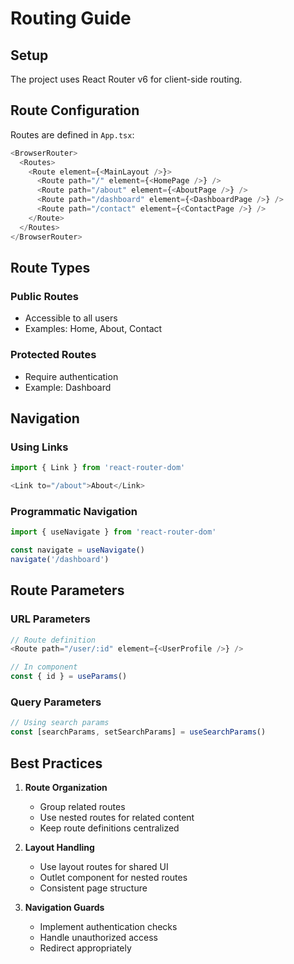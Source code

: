 # Routing Guide

## Setup
The project uses React Router v6 for client-side routing.

## Route Configuration
Routes are defined in `App.tsx`:

```typescript
<BrowserRouter>
  <Routes>
    <Route element={<MainLayout />}>
      <Route path="/" element={<HomePage />} />
      <Route path="/about" element={<AboutPage />} />
      <Route path="/dashboard" element={<DashboardPage />} />
      <Route path="/contact" element={<ContactPage />} />
    </Route>
  </Routes>
</BrowserRouter>
```

## Route Types

### Public Routes
- Accessible to all users
- Examples: Home, About, Contact

### Protected Routes
- Require authentication
- Example: Dashboard

## Navigation

### Using Links
```typescript
import { Link } from 'react-router-dom'

<Link to="/about">About</Link>
```

### Programmatic Navigation
```typescript
import { useNavigate } from 'react-router-dom'

const navigate = useNavigate()
navigate('/dashboard')
```

## Route Parameters

### URL Parameters
```typescript
// Route definition
<Route path="/user/:id" element={<UserProfile />} />

// In component
const { id } = useParams()
```

### Query Parameters
```typescript
// Using search params
const [searchParams, setSearchParams] = useSearchParams()
```

## Best Practices

1. **Route Organization**
   - Group related routes
   - Use nested routes for related content
   - Keep route definitions centralized

2. **Layout Handling**
   - Use layout routes for shared UI
   - Outlet component for nested routes
   - Consistent page structure

3. **Navigation Guards**
   - Implement authentication checks
   - Handle unauthorized access
   - Redirect appropriately
